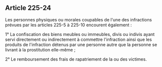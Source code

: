 Article 225-24
----
Les personnes physiques ou morales coupables de l'une des infractions prévues
par les articles 225-5 à 225-10 encourent également :

1° La confiscation des biens meubles ou immeubles, divis ou indivis ayant servi
directement ou indirectement à commettre l'infraction ainsi que les produits de
l'infraction détenus par une personne autre que la personne se livrant à la
prostitution elle-même ;

2° Le remboursement des frais de rapatriement de la ou des victimes.
